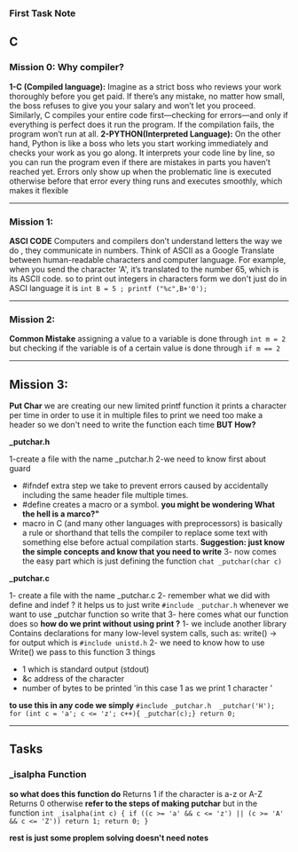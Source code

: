 ### First Task Note

## C 

### Mission 0: Why compiler?
**1-C (Compiled language):** Imagine as a strict boss who reviews your work thoroughly before you get paid. If there’s any mistake, no matter how small, the boss refuses to give you your salary and won’t let you proceed. Similarly, C compiles your entire code first—checking for errors—and only if everything is perfect does it run the program. If the compilation fails, the program won’t run at all.
**2-PYTHON(Interpreted Language):** On the other hand, Python is like a boss who lets you start working immediately and checks your work as you go along. It interprets your code line by line, so you can run the program even if there are mistakes in parts you haven’t reached yet. Errors only show up when the problematic line is executed otherwise before that error every thing runs and executes smoothly, which makes it flexible


---
### Mission 1:
**ASCI CODE**
Computers and compilers don’t understand letters the way we do , they communicate in numbers. Think of ASCII as a Google Translate between human-readable characters and computer language. For example, when you send the character 'A', it’s translated to the number 65, which is its ASCII code.
so to print out integers in characters form we don't just do in ASCI language it is 
`int B = 5 ;
printf ("%c",B+'0');`


---
### Mission 2:
**Common Mistake**
assigning a value to a variable is done through `int m = 2 `
but checking if the variable is of a certain value is done through `if m == 2`


 ---
## Mission 3:
**Put Char**
we are creating our new limited printf function it prints a character per time 
in order to use it in multiple files to print we need too make a header so we don't need to write the function each time 
**BUT How?**

**_putchar.h**

1-create a file with the name _putchar.h
2-we need to know first about guard 
- #ifndef extra step we take to prevent errors caused by accidentally including the same header file multiple times.
- #define creates a macro or a symbol. 
**you might be wondering What the hell is a marco?"** 
- macro in C (and many other languages with preprocessors) is basically a rule or shorthand that tells the compiler to replace some text with something else before actual compilation starts.
**Suggestion: just know the simple concepts and know that you need to write**
3- now comes the easy part which is just defining the function `chat _putchar(char c)`

**_putchar.c**

1- create a file with the name _putchar.c
2- remember what we did with define and indef ? it helps us to just write `#include _putchar.h` whenever we want to use _putchar function so write that 
3- here comes what our function does so
**how do we print without using print ?**
1- we include another library Contains declarations for many low-level system calls, such as:
write() → for output which is `#include unistd.h`
2- we need to know how to use Write() we pass to this function 3 things 
- 1 which is standard output (stdout)  
- &c address of the character
- number of bytes to be printed 'in this case 1 as we print 1 character '

**to use this in any code we simply**
`#include _putchar.h 
_putchar('H');
 for (int c = 'a'; c <= 'z'; c++){
 _putchar(c);}
return 0;`

---

## Tasks

### _isalpha Function
**so what does this function do**
Returns 1 if the character is a-z or A-Z
Returns 0 otherwise
 **refer to the steps of making putchar**
but in the function 
`int _isalpha(int c)
{
    if ((c >= 'a' && c <= 'z') || (c >= 'A' && c <= 'Z'))
        return 1;
    return 0;
}`

**rest is just some proplem solving doesn't need notes** 
